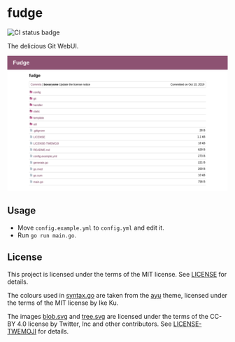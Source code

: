 # fudge

![CI status badge](https://github.com/bovarysme/fudge/workflows/CI/badge.svg)

The delicious Git WebUI.

![Screenshot](docs/fudge.png)

## Usage

- Move `config.example.yml` to `config.yml` and edit it.
- Run `go run main.go`.

## License

This project is licensed under the terms of the MIT license. See
[LICENSE](LICENSE) for details.

The colours used in [syntax.go](util/syntax.go) are taken from the
[ayu](https://github.com/dempfi/ayu) theme, licensed under the terms of the MIT
license by Ike Ku.

The images [blob.svg](static/img/blob.svg) and [tree.svg](static/img/tree.svg)
are licensed under the terms of the CC-BY 4.0 license by Twitter, Inc and other
contributors. See [LICENSE-TWEMOJI](LICENSE-TWEMOJI) for details.
